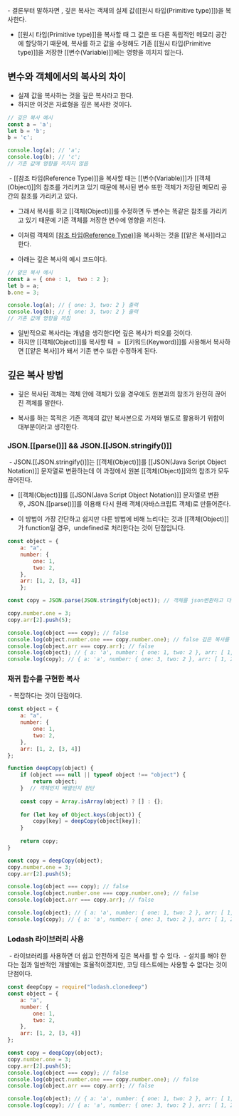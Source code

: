 - 결론부터 말하자면 , 깊은 복사는 객체의 실제 값([[원시 타입(Primitive type)]])을 복사한다.

- [[원시 타입(Primitive type)]]을 복사할 때 그 값은 또 다른 독립적인 메모리 공간에 할당하기 때문에, 복사를 하고 값을 수정해도 기존 [[원시 타입(Primitive type)]]을 저장한 [[변수(Variable)]]에는 영향을 끼치지 않는다.

## 변수와 객체에서의 복사의 차이

- 실제 값을 복사하는 것을 깊은 복사라고 한다.
- 하지만 이것은 자료형을 깊은 복사한 것이다.


```js
// 깊은 복사 예시
const a = 'a';
let b = 'b';
b = 'c';

console.log(a); // 'a';
console.log(b); // 'c'; 
// 기존 값에 영향을 끼치지 않음
```

 - [[참조 타입(Reference Type)]]을 복사할 때는 [[변수(Variable)]]가 [[객체(Object)]]의 참조를 가리키고 있기 때문에 복사된 변수 또한 객체가 저장된 메모리 공간의 참조를 가리키고 있다.

 - 그래서 복사를 하고 [[객체(Object)]]를 수정하면 두 변수는 똑같은 참조를 가리키고 있기 때문에 기존 객체를 저장한 변수에 영향을 끼친다.
 - 이처럼 객체의 [[참조 타입(Reference Type)]](주소값)을 복사하는 것을 [[얕은 복사]]라고 한다.

- 아래는 깊은 복사의 예시 코드이다.

```js
// 얕은 복사 예시
const a = { one : 1,  two : 2 };
let b = a; 
b.one = 3;

console.log(a); // { one: 3, two: 2 } 출력
console.log(b); // { one: 3, two: 2 } 출력 
// 기존 값에 영향을 끼침
```

- 일반적으로 복사라는 개념을 생각한다면 깊은 복사가 떠오를 것이다.
- 하지만 [[객체(Object)]]를 복사할 때  =  [[키워드(Keyword)]]를 사용해서 복사하면 [[얕은 복사]]가 돼서 기존 변수 또한 수정하게 된다.


## 깊은 복사 방법

- 깊은 복사된 객체는 객체 안에 객체가 있을 경우에도 원본과의 참조가 완전히 끊어진 객체를 말한다.

- 복사를 하는 목적은 기존 객체의 값만 복사본으로 가져와 별도로 활용하기 위함이 대부분이라고 생각한다.

### JSON.[[parse()]] && JSON.[[JSON.stringify()]] 

 - JSON.[[JSON.stringify()]]는 [[객체(Object)]]를 [[JSON(Java Script Object Notation)]] 문자열로 변환하는데 이 과정에서 원본 [[객체(Object)]]와의 참조가 모두 끊어진다.

- [[객체(Object)]]를 [[JSON(Java Script Object Notation)]] 문자열로 변환 후, JSON.[[parse()]]를 이용해 다시 원래 객체(자바스크립트 객체)로 만들어준다.

- 이 방법이 가장 간단하고 쉽지만 다른 방법에 비해 느리다는 것과 [[객체(Object)]]가 function일 경우,  undefined로 처리한다는 것이 단점입니다.

```js
const object = {  
	a: "a",  
	number: {    
		one: 1,    
		two: 2,  
	},  
	arr: [1, 2, [3, 4]]
	}; 

const copy = JSON.parse(JSON.stringify(object)); // 객체를 json변환하고 다시 json를 객체로 변환

copy.number.one = 3;
copy.arr[2].push(5);

console.log(object === copy); // false
console.log(object.number.one === copy.number.one); // false 깊은 복사를 했기 때문에
console.log(object.arr === copy.arr); // false
console.log(object); // { a: 'a', number: { one: 1, two: 2 }, arr: [ 1, 2, [ 3, 4 ] ] }
console.log(copy); // { a: 'a', number: { one: 3, two: 2 }, arr: [ 1, 2, [ 3, 4, 5 ] ] }
```

### 재귀 함수를 구현한 복사

 - 복잡하다는 것이 단점이다.

```js
const object = {  
	a: "a",  
	number: {    
		one: 1,    
		two: 2,  
	},  
	arr: [1, 2, [3, 4]]
};

function deepCopy(object) {  
	if (object === null || typeof object !== "object") { 
		return object;  
	}  // 객체인지 배열인지 판단
	
	const copy = Array.isArray(object) ? [] : {};   
	
	for (let key of Object.keys(object)) {    
		copy[key] = deepCopy(object[key]);  
	}   
	
	return copy;
}

const copy = deepCopy(object); 
copy.number.one = 3;
copy.arr[2].push(5);

console.log(object === copy); // false
console.log(object.number.one === copy.number.one); // false
console.log(object.arr === copy.arr); // false

console.log(object); // { a: 'a', number: { one: 1, two: 2 }, arr: [ 1, 2, [ 3, 4 ] ] }
console.log(copy); // { a: 'a', number: { one: 3, two: 2 }, arr: [ 1, 2, [ 3, 4, 5 ] ] }
```

### Lodash 라이브러리 사용

 - 라이브러리를 사용하면 더 쉽고 안전하게 깊은 복사를 할 수 있다.
 - 설치를 해야 한다는 점과 일반적인 개발에는 효율적이겠지만, 코딩 테스트에는 사용할 수 없다는 것이 단점이다.

```js
const deepCopy = require("lodash.clonedeep")
const object = {  
	a: "a",  
	number: {    
		one: 1,    
		two: 2,  
	},  
	arr: [1, 2, [3, 4]]
};

const copy = deepCopy(object); 
copy.number.one = 3;
copy.arr[2].push(5); 
console.log(object === copy); // false
console.log(object.number.one === copy.number.one); // false
console.log(object.arr === copy.arr); // false

console.log(object); // { a: 'a', number: { one: 1, two: 2 }, arr: [ 1, 2, [ 3, 4 ] ] }
console.log(copy); // { a: 'a', number: { one: 3, two: 2 }, arr: [ 1, 2, [ 3, 4, 5 ] ] }
```
